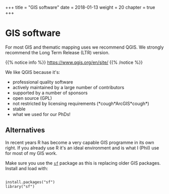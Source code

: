 +++
title = "GIS software"
date = 2018-01-13
weight = 20
chapter = true
+++

# GIS software

For most GIS and thematic mapping uses we recommend QGIS. We strongly recommend the Long Term Release (LTR) version.

{{% notice info %}}
https://www.qgis.org/en/site/
{{% /notice %}}

We like QGIS because it's:

- professional quality software
- actively maintained by a large number of contributors
- supported by a number of sponsors
- open source (GPL)
- not restricted by licensing requirements (\*cough\*ArcGIS\*cough\*)
- stable
- what we used for our PhDs!


## Alternatives

In recent years R has become a very capable GIS programme in its own right. If you already use R it's an ideal environment and is what I (Phil) use for most of my GIS work.

Make sure you use the <code>[sf](https://r-spatial.github.io/sf/)</code> package as this is replacing older GIS packages. Install and load with:

<pre><code>
install.packages("sf")
library("sf")
</code></pre>
